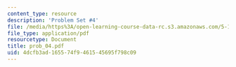 ```yaml
---
content_type: resource
description: 'Problem Set #4'
file: /media/https%3A/open-learning-course-data-rc.s3.amazonaws.com/5-12-organic-chemistry-i-spring-2003/4dcfb3ad165574f9461545695f798c09_prob_04.pdf
file_type: application/pdf
resourcetype: Document
title: prob_04.pdf
uid: 4dcfb3ad-1655-74f9-4615-45695f798c09
---
```

